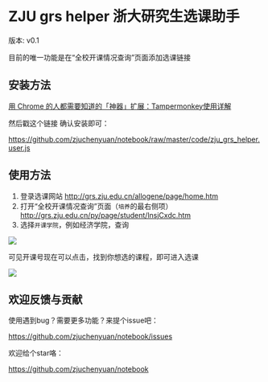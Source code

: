 # ZJU grs helper 浙大研究生选课助手

版本: v0.1

目前的唯一功能是在“全校开课情况查询”页面添加选课链接

## 安装方法

[用 Chrome 的人都需要知道的「神器」扩展：Tampermonkey使用详解](https://sspai.com/post/40485)

然后戳这个链接 确认安装即可：

https://github.com/zjuchenyuan/notebook/raw/master/code/zju_grs_helper.user.js

## 使用方法

1. 登录选课网站 http://grs.zju.edu.cn/allogene/page/home.htm
2. 打开“全校开课情况查询”页面（`培养`的最右侧项） http://grs.zju.edu.cn/py/page/student/lnsjCxdc.htm
3. 选择`开课学院`，例如经济学院，查询 

![](https://py3.io/assets/img/grshelper_note1.png)

可见开课号现在可以点击，找到你想选的课程，即可进入选课

![](https://py3.io/assets/img/grshelper_note2.png)

## 欢迎反馈与贡献

使用遇到bug？需要更多功能？来提个issue吧：

https://github.com/zjuchenyuan/notebook/issues

欢迎给个star咯：

https://github.com/zjuchenyuan/notebook